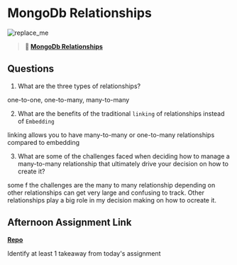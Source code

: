 # MongoDb Relationships

![replace_me](https://codeworks.blob.core.windows.net/public/assets/img/illustrations/placeholder.svg)

> **📖 [MongoDb Relationships](https://codeworksacademy.com/fs-student-guide/resources/wk5/02-Relationships)**

## Questions

1. What are the three types of relationships?

one-to-one, one-to-many, many-to-many

2. What are the benefits of the traditional `linking` of relationships instead of `Embedding`

linking allows you to have many-to-many or one-to-many relationships compared to embedding

3. What are some of the challenges faced when deciding how to manage a many-to-many relationship that ultimately drive your decision on how to create it?

some f the challenges are the many to many relationship depending on other relationships can get very large and confusing to track. Other relationships play a big role in my decision making on how to ocreate it. 

## Afternoon Assignment Link

**[Repo](https://github.com/garrett-adamss/<ASSIGNMENT_REPO>)**

Identify at least 1 takeaway from today's assignment
